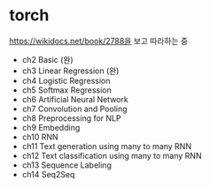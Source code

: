 # torch
https://wikidocs.net/book/2788을 보고 따라하는 중

* ch2 Basic (완)
* ch3 Linear Regression (완)
* ch4 Logistic Regression
* ch5 Softmax Regression
* ch6 Artificial Neural Network
* ch7 Convolution and Pooling
* ch8 Preprocessing for NLP
* ch9 Embedding
* ch10 RNN
* ch11 Text generation using many to many RNN 
* ch12 Text classification using many to many RNN 
* ch13 Sequence Labeling
* ch14 Seq2Seq
